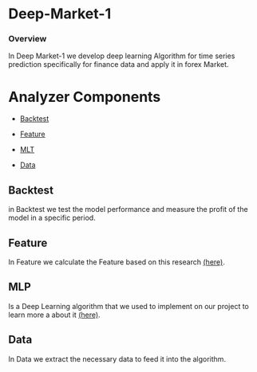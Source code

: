 # Deep-Market-1

### Overview

In Deep Market-1 we develop deep learning Algorithm for time series prediction specifically for finance data and apply it in forex Market.

# Analyzer Components

* [Backtest](#Backtest)

* [Feature](#Feature)

* [MLT](#MLT)

* [Data](#Data)


## Backtest

in Backtest we test the model performance and measure the profit of the model in a specific period.

   
## Feature

In Feature we calculate the Feature based on this research [(here)](http://www.wseas.us/e-library/conferences/2011/Penang/ACRE/ACRE-05.pdf).


## MLP
Is a Deep Learning algorithm that we used to implement on our project to learn more a about it [(here)](https://en.wikipedia.org/wiki/Multilayer_perceptron).


## Data

In Data we extract the necessary data to feed it into the algorithm.

